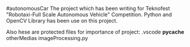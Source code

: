 #autonomousCar
The project which has been writing for Teknofest "Robotaxi-Full Scale Autonomous Vehicle" Competition. Python and OpenCV Library has been use on this project.

Also hese are protected files for importance of project:
.vscode
__pycache__
otherMedias
imageProcessing.py